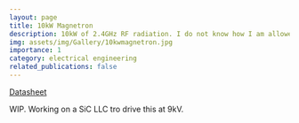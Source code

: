 ```yaml
---
layout: page
title: 10kW Magnetron 
description: 10kW of 2.4GHz RF radiation. I do not know how I am allowed to have this.
img: assets/img/Gallery/10kwmagnetron.jpg
importance: 1
category: electrical engineering
related_publications: false
---
```

<a href="https://www.relltubes.com/documents/Datasheets/Datasheet%20-%20CW%20Magnetrons/NL10270-5-Datasheet.pdf">Datasheet</a>


WIP. Working on a SiC LLC tro drive this at 9kV.
